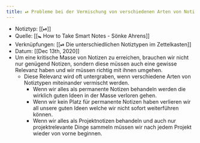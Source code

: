 ```yaml
---
title: ⏯ Probleme bei der Vermischung von verschiedenen Arten von Notizen
---
```


- Notiztyp: [[⏯]]
- Quelle: [[🚼 How to Take Smart Notes - Sönke Ahrens]]
- Verknüpfungen: [[⏯ Die unterschiedlichen Notiztypen im Zettelkasten]]
- Datum: [[Dec 13th, 2020]]
- Um eine kritische Masse von Notizen zu erreichen, brauchen wir nicht nur genügend Notizen, sondern diese müssen auch eine gewisse Relevanz haben und wir müssen richtig mit ihnen umgehen.
	- Diese Relevanz wird oft untergraben, wenn verschiedene Arten von Notiztypen miteinander vermischt werden.
		- Wenn wir alles als permanente Notizen behandeln werden die wirklich guten Ideen in der Masse verloren gehen.
		- Wenn wir kein Platz für permanente Notizen haben verlieren wir all unsere guten Ideen welche wir nicht sofort weiterführen können.
		- Wenn wir alles als Projektnotizen behandeln und auch nur projektrelevante Dinge sammeln müssen wir nach jedem Projekt wieder von vorne beginnen.